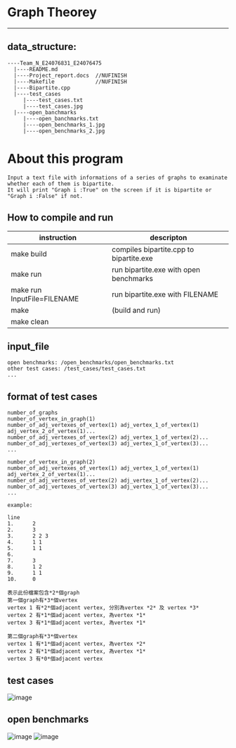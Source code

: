 # Graph Theorey
---
## data_structure:
```
----Team_N_E24076831_E24076475
  |----README.md
  |----Project_report.docs  //NUFINISH
  |----Makefile             //NUFINISH
  |----Bipartite.cpp
  |----test_cases
     |----test_cases.txt
     |----test_cases.jpg
  |----open_banchmarks
     |----open_banchmarks.txt
     |----open_benchmarks_1.jpg
     |----open_benchmarks_2.jpg
```

# About this program
```
Input a text file with informations of a series of graphs to examinate whether each of them is bipartite.
It will print "Graph i :True" on the screen if it is bipartite or "Graph i :False" if not.
```

## How to compile and run
|instruction                |descripton                             |
|  -----------------------  | ------------------------------------  |
|make build                 |compiles bipartite.cpp to bipartite.exe|
|make run                   |run bipartite.exe with open benchmarks |
|make run InputFile=FILENAME|run bipartite.exe with FILENAME        |
|make                       |(build and run)                        |
|make clean                 |                                       |

## input_file
```
open benchmarks: /open_benchmarks/open_benchmarks.txt
other test cases: /test_cases/test_cases.txt
...
```

## format of test cases
```
number_of_graphs
number_of_vertex_in_graph(1)
number_of_adj_vertexes_of_vertex(1) adj_vertex_1_of_vertex(1) adj_vertex_2_of_vertex(1)...
number_of_adj_vertexes_of_vertex(2) adj_vertex_1_of_vertex(2)...
number_of_adj_vertexes_of_vertex(3) adj_vertex_1_of_vertex(3)...
...

number_of_vertex_in_graph(2)
number_of_adj_vertexes_of_vertex(1) adj_vertex_1_of_vertex(1) adj_vertex_2_of_vertex(1)...
number_of_adj_vertexes_of_vertex(2) adj_vertex_1_of_vertex(2)...
number_of_adj_vertexes_of_vertex(3) adj_vertex_1_of_vertex(3)...
...

example:

line
1.      2
2.      3
3.      2 2 3
4.      1 1
5.      1 1
6.      
7.      3
8.      1 2
9.      1 1
10.     0

表示此份檔案包含*2*個graph
第一個graph有*3*個vertex
vertex 1 有*2*個adjacent vertex, 分別為vertex *2* 及 vertex *3*
vertex 2 有*1*個adjacent vertex, 為vertex *1*
vertex 3 有*1*個adjacent vertex, 為vertex *1*

第二個graph有*3*個vertex
vertex 1 有*1*個adjacent vertex, 為vertex *2*
vertex 2 有*1*個adjacent vertex, 為vertex *1*
vertex 3 有*0*個adjacent vertex

```

## test cases
![image](test_cases/test_cases.jpg)

## open benchmarks
![image](open_benchmarks/open_benchmarks_1.jpg)
![image](open_benchmarks/open_benchmarks_2.jpg)
